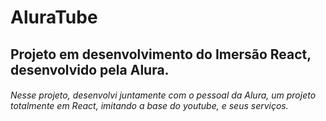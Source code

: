 # AluraTube #

## Projeto em desenvolvimento do Imersão React, desenvolvido pela Alura.

###### Nesse projeto, desenvolvi juntamente com o pessoal da Alura, um projeto totalmente em React, imitando a base do youtube, e seus serviços.